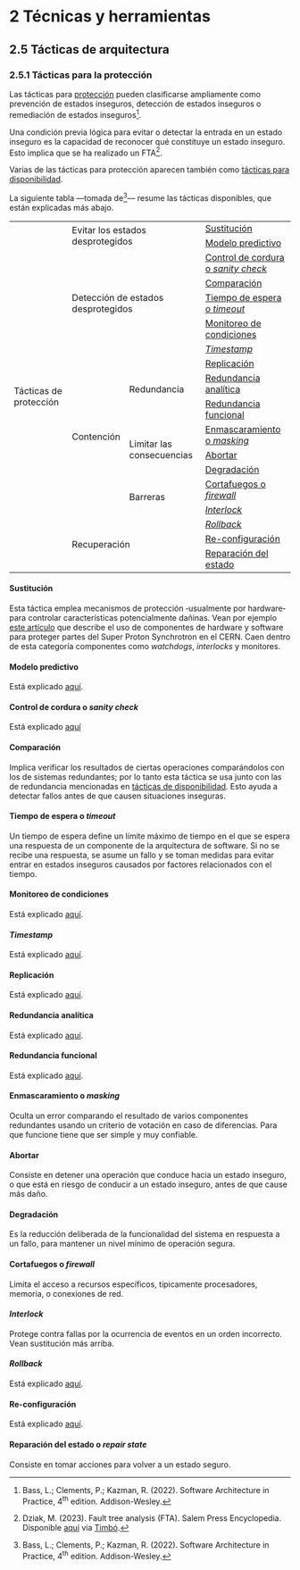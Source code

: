 # 2 Técnicas y herramientas

## 2.5 Tácticas de arquitectura

### 2.5.1 Tácticas para la protección

Las tácticas para [protección](/4_Conceptos/4_Proteccion.md) pueden clasificarse
ampliamente como prevención de estados inseguros, detección de estados inseguros
o remediación de estados inseguros[^1].

[^1]: Bass, L.; Clements, P.; Kazman, R. (2022). Software Architecture in
      Practice, 4<sup>th</sup> edition. Addison-Wesley.

Una condición previa lógica para evitar o detectar la entrada en un estado
inseguro es la capacidad de reconocer qué constituye un estado inseguro. Esto
implica que se ha realizado un FTA[^2].

[^2]: Dziak, M. (2023). Fault tree analysis (FTA). Salem Press Encyclopedia.
    Disponible
    [aquí](https://research-ebsco-com.proxy.timbo.org.uy/c/wrhwqo/viewer/html/viipaan4lv)
    via [Timbó](https://timbo.org.uy/).

Varias de las tácticas para protección aparecen también como [tácticas para
disponibilidad](/2_Tecnicas_y_herramientas/2_05_.Tacticas_arquitectura/2_05_01_Tacticas_disponibilidad.md).

La siguiente tabla —tomada de[^1]— resume las tácticas disponibles, que están
explicadas más abajo.

<table>
  <tr>
    <td rowspan="18">
      Tácticas de protección
    </td>
    <td rowspan="2" colspan="2">
      Evitar los estados desprotegidos
    </td>
    <td>
      <a href="#sustitución">Sustitución</a>
    </td>
  </tr>
  <tr>
    <td>
      <a href="#modelo-predictivo">Modelo predictivo</a>
    </td>
  </tr>
  <tr>
    <td rowspan="5" colspan="2">
      Detección de estados desprotegidos
    </td>
    <td>
      <a href="#control-de-cordura-o-sanity-check">Control de cordura o
      <i>sanity check</i></a>
    </td>
  </tr>
  <tr>
    <td>
      <a href="#comparación">Comparación</a>
    </td>
  </tr>
  <tr>
    <td>
      <a href="#tiempo-de-espera-o-timeout">Tiempo de espera o <i>timeout</i></a>
    </td>
  </tr>
  <tr>
    <td>
      <a href="#monitoreo-de-condiciones">Monitoreo de condiciones</a>
    </td>
  </tr>
  <tr>
    <td>
      <a href="#timestamp"><i>Timestamp</i></a>
    </td>
  </tr>
  <tr>
    <td rowspan="8">
      Contención
    </td>
    <td rowspan="3">
      Redundancia
    </td>
    <td>
      <a href="#replicación">Replicación</a>
    </td>
  </tr>
  <tr>
    <td>
      <a href="#redundancia-analítica">Redundancia analítica</a>
    </td>
  </tr>
  <tr>
    <td>
      <a href="#redundancia-funcional">Redundancia funcional</a>
    </td>
  </tr>
  <tr>
    <td rowspan="3">
      Limitar las consecuencias
    </td>
    <td>
      <a href="#enmascaramiento-o-masking">Enmascaramiento o <i>masking</i></a>
    </td>
  </tr>
  <tr>
    <td>
      <a href="#abortar">Abortar</a>
    </td>
  </tr>
  <tr>
    <td>
      <a href="#degradación">Degradación</a>
    </td>
  </tr>
  <tr>
    <td rowspan="2">
      Barreras
    </td>
    <td>
      <a href="#cortafuegos-o-firewall">Cortafuegos o <i>firewall</i></a>
    </td>
  </tr>
  <tr>
    <td>
      <a href="#interlock"><i>Interlock</i></a>
    </td>
  </tr>
  <tr>
    <td colspan="2" rowspan="3">
      Recuperación
    </td>
    <td>
       <a href="#rollback"><i>Rollback</i></a>
    </td>
  </tr>
  <tr>
    <td>
      <a href="#re-configuración">Re-configuración</a>
    </td>
  </tr>
  <tr>
    <td>
      <a href="#reparación-del-estado-o-repair-state">Reparación del estado</a>
    </td>
  </tr>
</table>

#### Sustitución

Esta táctica emplea mecanismos de protección ‑usualmente por hardware‑ para
controlar características potencialmente dañinas. Vean por ejemplo [este
artículo](https://accelconf.web.cern.ch/ica07/papers/WPPB03.pdf) que describe el
uso de componentes de hardware y software para proteger partes del Super Proton
Synchrotron en el CERN. Caen dentro de esta categoría componentes como
*watchdogs*, *interlocks* y monitores.

#### Modelo predictivo

Está explicado [aquí](./2_05_01_Tacticas_disponibilidad.md#modelo-predictivo).

#### Control de cordura o *sanity check*

Está explicado [aquí](./2_05_01_Tacticas_disponibilidad.md#control-de-cordura-o-sanity-check)

#### Comparación

Implica verificar los resultados de ciertas operaciones comparándolos con los de
sistemas redundantes; por lo tanto esta táctica se usa junto con las de
redundancia mencionadas en [tácticas de
disponibilidad](./2_05_01_Tacticas_disponibilidad.md#voto-replicación). Esto ayuda
a detectar fallos antes de que causen situaciones inseguras.

#### Tiempo de espera o *timeout*

Un tiempo de espera define un límite máximo de tiempo en el que se espera una
respuesta de un componente de la arquitectura de software. Si no se recibe una
respuesta, se asume un fallo y se toman medidas para evitar entrar en estados
inseguros causados por factores relacionados con el tiempo.

#### Monitoreo de condiciones

Está explicado
[aquí](./2_05_01_Tacticas_disponibilidad.md#monitoreo-de-condiciones).

#### *Timestamp*

Está explicado [aquí](./2_05_01_Tacticas_disponibilidad.md#timestamp).

#### Replicación

Está explicado [aquí](./2_05_01_Tacticas_disponibilidad.md#voto-replicación).

#### Redundancia analítica

Está explicado
[aquí](./2_05_01_Tacticas_disponibilidad.md#voto-redundancia-analítica).

#### Redundancia funcional

Está explicado
[aquí](./2_05_01_Tacticas_disponibilidad.md#voto-redundancia-funcional).

#### Enmascaramiento o *masking*

Oculta un error comparando el resultado de varios componentes redundantes usando
un criterio de votación en caso de diferencias. Para que funcione tiene que ser
simple y muy confiable.

#### Abortar

Consiste en detener una operación que conduce hacia un estado inseguro, o que
está en riesgo de conducir a un estado inseguro, antes de que cause más daño.

#### Degradación

Es la reducción deliberada de la funcionalidad del sistema en respuesta a un
fallo, para mantener un nivel mínimo de operación segura.

#### Cortafuegos o *firewall*

Limita el acceso a recursos específicos, típicamente procesadores, memoria, o
conexiones de red.

#### *Interlock*

Protege contra fallas por la ocurrencia de eventos en un orden incorrecto. Vean
sustitución más arriba.

#### *Rollback*

Está explicado [aquí](./2_05_01_Tacticas_disponibilidad.md#rollback).

#### Re-configuración

Está explicado [aquí](./2_05_01_Tacticas_disponibilidad.md#re-configuración).

#### Reparación del estado o *repair state*

Consiste en tomar acciones para volver a un estado seguro.
